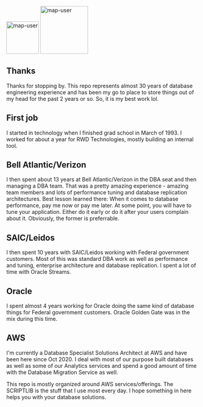 <img width="85" alt="map-user" src="https://img.shields.io/badge/views-036-green"> <img width="125" alt="map-user" src="https://img.shields.io/badge/unique visits-011-green">

## Thanks
Thanks for stopping by. This repo represents almost 30 years of database engineering experience and has been my go to place to store things out of my head for the past 2 years or so. So, it is my best work lol.

## First job
I started in technology when I finished grad school in March of 1993. I worked for about a year for RWD Technologies, mostly building an internal tool.

## Bell Atlantic/Verizon
I then spent about 13 years at Bell Atlantic/Verizon in the DBA seat and then managing a DBA team. That was a pretty amazing experience - amazing team members and lots of performance tuning and database replication architectures. Best lesson learned there: When it comes to database performance, pay me now or pay me later. At some point, you will have to tune your application. Either do it early or do it after your users complain about it. Obviously, the former is preferrable.

## SAIC/Leidos
I then spent 10 years with SAIC/Leidos working with Federal government customers. Most of this was standard DBA work as well as performance and tuning, enterprise architecture and database replication. I spent a lot of time with Oracle Streams.

## Oracle
I spent almost 4 years working for Oracle doing the same kind of database things for Federal government customers. Oracle Golden Gate was in the mix during this time.

## AWS
I'm currently a Database Specialist Solutions Architect at AWS and have been here since Oct 2020. I deal with most of our purpose built databases as well as some of our Analytics services and spend a good amount of time with the Database Migration Service as well.

This repo is mostly organized around AWS services/offerings. The SCRIPTLIB is the stuff that I use most every day.
I hope something in here helps you with your database solutions.

